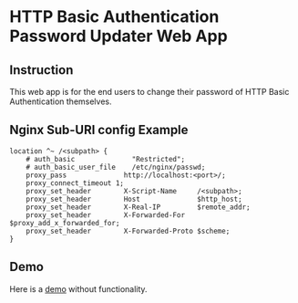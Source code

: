 # HTTP Basic Authentication Password Updater Web App

## Instruction

This web app is for the end users to change their password of HTTP Basic
Authentication themselves.

## Nginx Sub-URI config Example

```
location ^~ /<subpath> {
    # auth_basic              "Restricted";
    # auth_basic_user_file    /etc/nginx/passwd;
    proxy_pass              http://localhost:<port>/;
    proxy_connect_timeout 1;
    proxy_set_header        X-Script-Name     /<subpath>;
    proxy_set_header        Host              $http_host;
    proxy_set_header        X-Real-IP         $remote_addr;
    proxy_set_header        X-Forwarded-For   $proxy_add_x_forwarded_for;
    proxy_set_header        X-Forwarded-Proto $scheme;
}
```

## Demo

Here is a [demo](http://changyuheng.github.io/ba-pwd-updater/) without
functionality.

